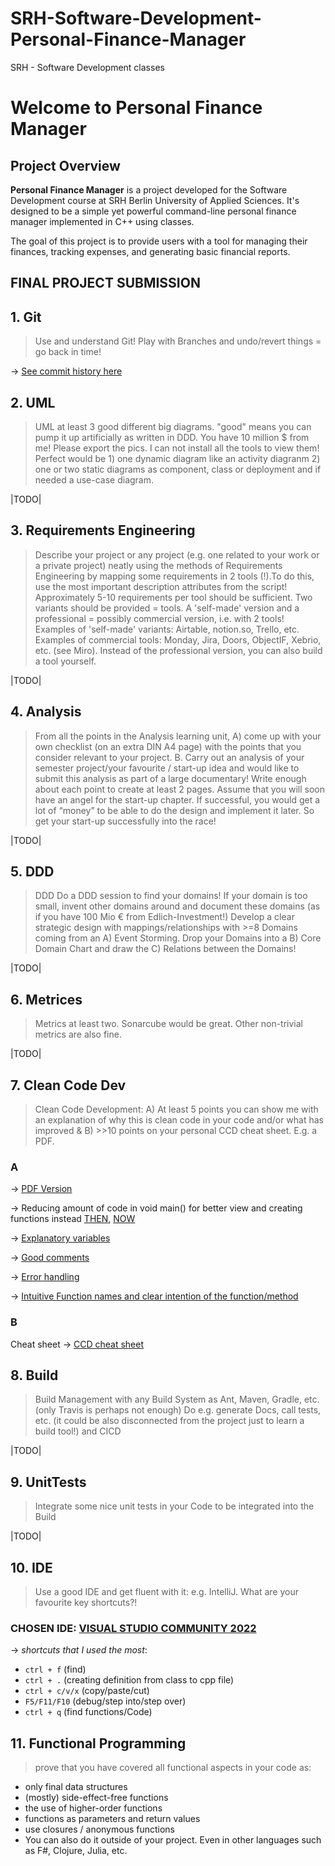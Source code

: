 # SRH-Software-Development-Personal-Finance-Manager
SRH - Software Development classes 

# Welcome to Personal Finance Manager

## Project Overview

**Personal Finance Manager** is a project developed for the Software Development course at SRH Berlin University of Applied Sciences. It's designed to be a simple yet powerful command-line personal finance manager implemented in C++ using classes.

The goal of this project is to provide users with a tool for managing their finances, tracking expenses, and generating basic financial reports.

## FINAL PROJECT SUBMISSION

## 1. Git

>Use and understand Git! Play with Branches and undo/revert things = go back in time!

&rarr; [See commit history here](https://github.com/gaderiv/SRH-Software-Development-Personal-Finance-Manager/commits/master)

## 2. UML 

>UML at least 3 good different big diagrams. "good" means you can pump it up artificially as written in DDD. You have 10 million $ from me! Please export the pics. I can not install all the tools to view them! Perfect would be 1) one dynamic diagram like an activity diagranm 2) one or two static diagrams as component, class or deployment and if needed a use-case diagram.

|TODO|

## 3. Requirements Engineering

>Describe your project or any project (e.g. one related to your work or a private project) neatly using the methods of Requirements Engineering by mapping some requirements in 2 tools (!).To do this, use the most important description attributes from the script! Approximately 5-10 requirements per tool should be sufficient. Two variants should be provided = tools. A 'self-made' version and a professional = possibly commercial version, i.e. with 2 tools! Examples of 'self-made' variants: Airtable, notion.so, Trello, etc. Examples of commercial tools: Monday, Jira, Doors, ObjectIF, Xebrio, etc. (see Miro). Instead of the professional version, you can also build a tool yourself.

|TODO|

## 4. Analysis

>From all the points in the Analysis learning unit, A) come up with your own checklist (on an extra DIN A4 page) with the points that you consider relevant to your project. B. Carry out an analysis of your semester project/your favourite / start-up idea and would like to submit this analysis as part of a large documentary! Write enough about each point to create at least 2 pages. Assume that you will soon have an angel for the start-up chapter. If successful, you would get a lot of “money” to be able to do the design and implement it later. So get your start-up successfully into the race!

|TODO|

## 5. DDD

>DDD Do a DDD session to find your domains! If your domain is too small, invent other domains around and document these domains (as if you have 100 Mio € from Edlich-Investment!) Develop a clear strategic design with mappings/relationships with >=8 Domains coming from an A) Event Storming. Drop your Domains into a B) Core Domain Chart and draw the C) Relations between the Domains!  

|TODO|

## 6. Metrices

>Metrics at least two. Sonarcube would be great. Other non-trivial metrics are also fine.

|TODO|

## 7. Clean Code Dev

>Clean Code Development: A) At least 5 points you can show me with an explanation of why this is clean code in your code and/or what has improved & B) >>10 points on your personal CCD cheat sheet. E.g. a PDF.

### A
&rarr; [PDF Version](https://github.com/gaderiv/SRH-Software-Development-Personal-Finance-Manager/blob/InDev/Personal%20Finance%20Manager/SRC/Clean%20Code%20Dev/Clean%20Code%20Development.pdf)

&rarr; Reducing amount of code in void main() for better view and creating functions instead [THEN](https://github.com/gaderiv/SRH-Software-Development-Personal-Finance-Manager/commit/3653979d2540aaeef5316350c4bf457dc4704d94#:~:text=case%201%3A,successfully.%5Cn%22%3B), [NOW](https://github.com/gaderiv/SRH-Software-Development-Personal-Finance-Manager/blob/3839b0aba303d450f54a0487299081db7663ccf8/Personal%20Finance%20Manager/main.cpp#L192)

&rarr; [Explanatory variables](https://github.com/gaderiv/SRH-Software-Development-Personal-Finance-Manager/blob/3839b0aba303d450f54a0487299081db7663ccf8/Personal%20Finance%20Manager/main.cpp#L167)

&rarr; [Good comments](https://github.com/gaderiv/SRH-Software-Development-Personal-Finance-Manager/blob/3839b0aba303d450f54a0487299081db7663ccf8/Personal%20Finance%20Manager/FinanceManager.h#L22)

&rarr; [Error handling](https://github.com/gaderiv/SRH-Software-Development-Personal-Finance-Manager/blob/3839b0aba303d450f54a0487299081db7663ccf8/Personal%20Finance%20Manager/Budgeting.cpp#L26-L32)

&rarr; [Intuitive Function names and clear intention of the function/method](https://github.com/gaderiv/SRH-Software-Development-Personal-Finance-Manager/blob/3839b0aba303d450f54a0487299081db7663ccf8/Personal%20Finance%20Manager/main.cpp#L133-L161)

### B
Cheat sheet 
&rarr; [CCD cheat sheet](https://github.com/gaderiv/SRH-Software-Development-Personal-Finance-Manager/blob/InDev/Personal%20Finance%20Manager/SRC/Clean%20Code%20Dev/Clean%20Code%20Development%20Cheat%20Sheet.pdf)

## 8. Build

>Build Management with any Build System as Ant, Maven, Gradle, etc. (only Travis is perhaps not enough) Do e.g. generate Docs, call tests, etc. (it could be also disconnected from the project just to learn a build tool!) and CICD

|TODO|

## 9. UnitTests

>Integrate some nice unit tests in your Code to be integrated into the Build

|TODO|

## 10. IDE

>Use a good IDE and get fluent with it: e.g. IntelliJ. What are your favourite key shortcuts?!

### CHOSEN IDE: [VISUAL STUDIO COMMUNITY 2022](https://visualstudio.microsoft.com/vs/community/)

&rarr; *shortcuts that I used the most*:
- ```ctrl + f``` (find)
- ```ctrl + .``` (creating definition from class to cpp file) 
- ```ctrl + c/v/x``` (copy/paste/cut)
- ```F5/F11/F10``` (debug/step into/step over)  
- ```ctrl + q``` (find functions/Code)

## 11. Functional Programming
>prove that you have covered all functional aspects in your code as:
- only final data structures
- (mostly) side-effect-free functions
- the use of higher-order functions
- functions as parameters and return values
- use closures / anonymous functions
- You can also do it outside of your project. Even in other languages such as F#, Clojure, Julia, etc. 
